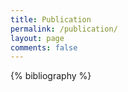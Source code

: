 ```yaml
---
title: Publication
permalink: /publication/
layout: page
comments: false
---
```


{% bibliography %}

